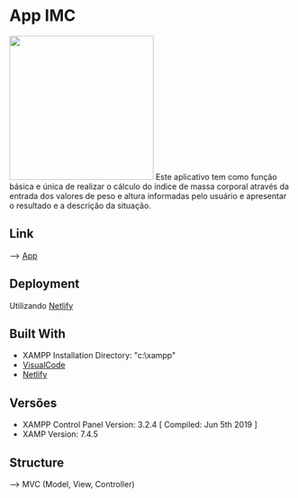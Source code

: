 # App IMC
<img src="https://pt.calcuworld.com/wp-content/uploads/sites/6/2019/07/imc-.png" height="256" width="256">
Este aplicativo tem como função básica e única de realizar o cálculo do índice de massa corporal através da
entrada dos valores de peso e altura informadas pelo usuário e apresentar o resultado e a descrição da situação.

## Link
--> [App](https://calcimcjorge.netlify.app/)

## Deployment
Utilizando [Netlify](https://www.netlify.com)

## Built With
* XAMPP Installation Directory: "c:\xampp\"
* [VisualCode](https://code.visualstudio.com/)
* [Netlify](https://www.netlify.com)

## Versões
* XAMPP Control Panel Version: 3.2.4  [ Compiled: Jun 5th 2019 ]
* XAMP Version: 7.4.5

## Structure
--> MVC (Model, View, Controller)
